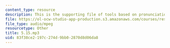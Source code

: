 ```yaml
---
content_type: resource
description: This is the supporting file of tools based on pronunciation.
file: https://ol-ocw-studio-app-production.s3.amazonaws.com/courses/res-21g-003-learning-chinese-a-foundation-course-in-mandarin-spring-2011/83f38ce2197c274d9bb02870d8d06da8_5.15.mp3
file_type: audio/mpeg
resourcetype: Other
title: 5.15.mp3
uid: 83f38ce2-197c-274d-9bb0-2870d8d06da8
---
```

